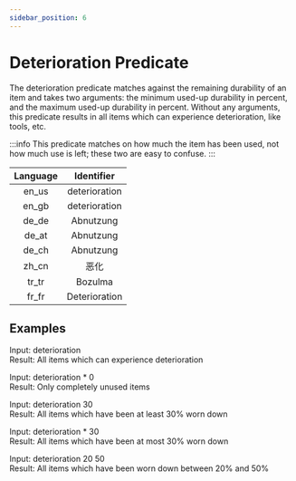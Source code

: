 ```yaml
---
sidebar_position: 6
---
```


# Deterioration Predicate

The deterioration predicate matches against the remaining durability of an item and takes two arguments: the minimum used-up durability in percent, and the maximum used-up durability in percent. Without any arguments, this predicate results in all items which can experience deterioration, like tools, etc.

:::info
This predicate matches on how much the item has been used, not how much use is left; these two are easy to confuse.
:::

| Language | Identifier |
|:--------:|:----------:|
| en_us | deterioration |
| en_gb | deterioration |
| de_de | Abnutzung |
| de_at | Abnutzung |
| de_ch | Abnutzung |
| zh_cn | 恶化 |
| tr_tr | Bozulma |
| fr_fr | Deterioration |

## Examples

Input: deterioration\
Result: All items which can experience deterioration

Input: deterioration * 0\
Result: Only completely unused items

Input: deterioration 30\
Result: All items which have been at least 30% worn down

Input: deterioration * 30\
Result: All items which have been at most 30% worn down

Input: deterioration 20 50\
Result: All items which have been worn down between 20% and 50%